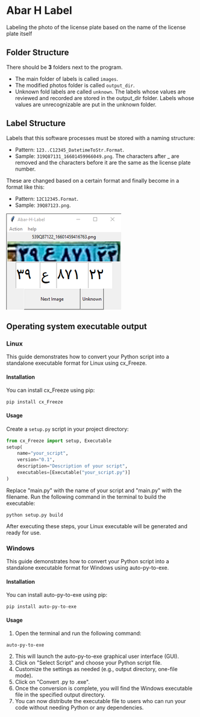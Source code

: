 # Abar H Label
Labeling the photo of the license plate based on the name of the license plate itself

## Folder Structure
There should be **3** folders next to the program.
- The main folder of labels is called `images`.
- The modified photos folder is called `output_dir`.
- Unknown fold labels are called `unknown`.
The labels whose values are reviewed and recorded are stored in the output_dir folder.
Labels whose values are unrecognizable are put in the unknown folder.

## Label Structure
Labels that this software processes must be stored with a naming structure:
- Pattern: `123..C12345_DatetimeToStr.Format`.
- Sample: `319Q87131_16601459966049.png`.
The characters after _ are removed and the characters before it are the same as the license plate number.

These are changed based on a certain format and finally become in a format like this:
- Pattern: `12C12345.Format`.
- Sample: `39Q87123.png`.

![ScreenShot](./screenshot.png) 

## Operating system executable output
### Linux

This guide demonstrates how to convert your Python script into a standalone executable format for Linux using cx_Freeze.

#### Installation
You can install cx_Freeze using pip:
```
pip install cx_Freeze
```
#### Usage
Create a `setup.py` script in your project directory:

```python
from cx_Freeze import setup, Executable
setup(
    name="your_script",
    version="0.1",
    description="Description of your script",
    executables=[Executable("your_script.py")]
)
```
Replace "main.py" with the name of your script and "main.py" with the filename.
Run the following command in the terminal to build the executable:
```
python setup.py build
```
After executing these steps, your Linux executable will be generated and ready for use.

### Windows


This guide demonstrates how to convert your Python script into a standalone executable format for Windows using auto-py-to-exe.

#### Installation
You can install auto-py-to-exe using pip:

```
pip install auto-py-to-exe
```
#### Usage
1. Open the terminal and run the following command:
```
auto-py-to-exe
```
2. This will launch the auto-py-to-exe graphical user interface (GUI).
3. Click on "Select Script" and choose your Python script file.
4. Customize the settings as needed (e.g., output directory, one-file mode).
5. Click on "Convert .py to .exe".
6. Once the conversion is complete, you will find the Windows executable file in the specified output directory.
7. You can now distribute the executable file to users who can run your code without needing Python or any dependencies.
